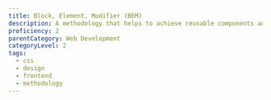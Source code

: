 ```yaml
---
title: Block, Element, Modifier (BEM)
description: A methodology that helps to achieve reusable components and code sharing in the front-end design.
proficiency: 2
parentCategory: Web Development
categoryLevel: 2
tags:
  - css
  - design
  - frontend
  - methodology 
---
```

